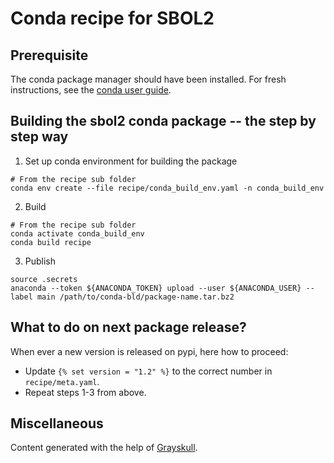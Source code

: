 # Conda recipe for SBOL2

## Prerequisite

The conda package manager should have been installed. For fresh instructions, see the [conda user guide](https://docs.conda.io/projects/conda/en/latest/user-guide/install/index.html).

## Building the sbol2 conda package -- the step by step way

1. Set up conda environment for building the package
```shell
# From the recipe sub folder
conda env create --file recipe/conda_build_env.yaml -n conda_build_env
```

2. Build
```shell
# From the recipe sub folder
conda activate conda_build_env
conda build recipe
```

3. Publish
```shell
source .secrets
anaconda --token ${ANACONDA_TOKEN} upload --user ${ANACONDA_USER} --label main /path/to/conda-bld/package-name.tar.bz2
```

## What to do on next package release?

When ever a new version is released on pypi, here how to proceed:
- Update `{% set version = "1.2" %}` to the correct number in `recipe/meta.yaml`.
- Repeat steps 1-3 from above.

## Miscellaneous

Content generated with the help of [Grayskull](https://github.com/conda-incubator/grayskull).

